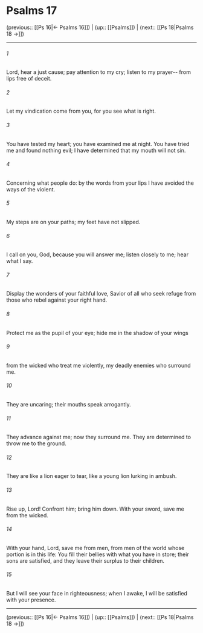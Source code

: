 # Psalms 17

(previous:: [[Ps 16|← Psalms 16]]) | (up:: [[Psalms]]) | (next:: [[Ps 18|Psalms 18 →]])

***


###### 1 
Lord, hear a just cause; pay attention to my cry; listen to my prayer-- from lips free of deceit. 

###### 2 
Let my vindication come from you, for you see what is right. 

###### 3 
You have tested my heart; you have examined me at night. You have tried me and found nothing evil; I have determined that my mouth will not sin. 

###### 4 
Concerning what people do: by the words from your lips I have avoided the ways of the violent. 

###### 5 
My steps are on your paths; my feet have not slipped. 

###### 6 
I call on you, God, because you will answer me; listen closely to me; hear what I say. 

###### 7 
Display the wonders of your faithful love, Savior of all who seek refuge from those who rebel against your right hand. 

###### 8 
Protect me as the pupil of your eye; hide me in the shadow of your wings 

###### 9 
from the wicked who treat me violently, my deadly enemies who surround me. 

###### 10 
They are uncaring; their mouths speak arrogantly. 

###### 11 
They advance against me; now they surround me. They are determined to throw me to the ground. 

###### 12 
They are like a lion eager to tear, like a young lion lurking in ambush. 

###### 13 
Rise up, Lord! Confront him; bring him down. With your sword, save me from the wicked. 

###### 14 
With your hand, Lord, save me from men, from men of the world whose portion is in this life: You fill their bellies with what you have in store; their sons are satisfied, and they leave their surplus to their children. 

###### 15 
But I will see your face in righteousness; when I awake, I will be satisfied with your presence.

***

(previous:: [[Ps 16|← Psalms 16]]) | (up:: [[Psalms]]) | (next:: [[Ps 18|Psalms 18 →]])
